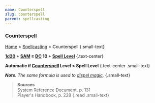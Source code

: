 ```yaml
---
name: Counterspell
slug: counterspell
parent: spellcasting
---
```

### Counterspell
[Home](dm-operations-center) > [Spellcasting](spellcasting) > Counterspell {.small-text}

**[1d20](/roll/1d20) + [SAM](spellcasting-ability) ≥ [DC](difficulty-class) 10 + [Spell Level](spell-levels-and-slots)** {.text-center}

**Automatic if [Counterspell](/spell/counterspell) Level > Spell Level** {.text-center .small-text}

***Note**. The same formula is used to [dispel magic](/spell/dispel-magic).* {.small-text}

> **Sources** <br/>
> System Reference Document, p. 131<br/>
> Player's Handbook, p. 228
{.read .small-text}
